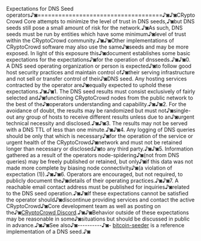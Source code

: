 Expectations for DNS Seed operators♪◙====================================♪◙♪◙CRyptoCrowd Core attempts to minimize the level of trust in DNS seeds,♪◙but DNS seeds still pose a small amount of risk for the network.♪◙As such, DNS seeds must be run by entities which have some minimum♪◙level of trust within the CRyptoCrowd community.♪◙♪◙Other implementations of CRyptoCrowd software may also use the same♪◙seeds and may be more exposed. In light of this exposure this♪◙document establishes some basic expectations for the expectations♪◙for the operation of dnsseeds.♪◙♪◙0. A DNS seed operating organization or person is expected♪◙to follow good host security practices and maintain control of♪◙their serving infrastructure and not sell or transfer control of their♪◙DNS seed. Any hosting services contracted by the operator are♪◙equally expected to uphold these expectations.♪◙♪◙1. The DNS seed results must consist exclusively of fairly selected and♪◙functioning CRyptoCrowd nodes from the public network to the best of the♪◙operators understanding and capability.♪◙♪◙2. For the avoidance of doubt, the results may be randomized but must not♪◙single-out any group of hosts to receive different results unless due to an♪◙urgent technical necessity and disclosed.♪◙♪◙3. The results may not be served with a DNS TTL of less than one minute.♪◙♪◙4. Any logging of DNS queries should be only that which is necessary♪◙for the operation of the service or urgent health of the CRyptoCrowd♪◙network and must not be retained longer than necessary or disclosed♪◙to any third party.♪◙♪◙5. Information gathered as a result of the operators node-spidering♪◙(not from DNS queries) may be freely published or retained, but only♪◙if this data was not made more complete by biasing node connectivity♪◙(a violation of expectation (1)).♪◙♪◙6. Operators are encouraged, but not required, to publicly document the♪◙details of their operating practices.♪◙♪◙7. A reachable email contact address must be published for inquiries♪◙related to the DNS seed operation.♪◙♪◙If these expectations cannot be satisfied the operator should♪◙discontinue providing services and contact the active CRyptoCrowd♪◙Core development team as well as posting on the♪◙[CRyptoCrowd Discord](https://discord.gg/a7vhegP).♪◙♪◙Behavior outside of these expectations may be reasonable in some♪◙situations but should be discussed in public in advance.♪◙♪◙See also♪◙----------♪◙- [bitcoin-seeder](https://github.com/sipa/bitcoin-seeder) is a reference implementation of a DNS seed.♪◙